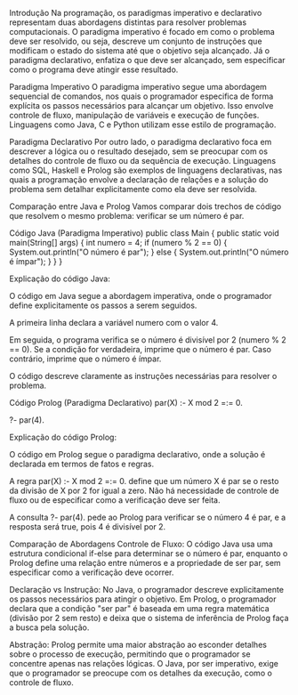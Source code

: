 Introdução
Na programação, os paradigmas imperativo e declarativo representam duas abordagens distintas para resolver problemas computacionais. O paradigma imperativo é focado em como o problema deve ser resolvido, ou seja, descreve um conjunto de instruções que modificam o estado do sistema até que o objetivo seja alcançado. Já o paradigma declarativo, enfatiza o que deve ser alcançado, sem especificar como o programa deve atingir esse resultado.

Paradigma Imperativo
O paradigma imperativo segue uma abordagem sequencial de comandos, nos quais o programador especifica de forma explícita os passos necessários para alcançar um objetivo. Isso envolve controle de fluxo, manipulação de variáveis e execução de funções. Linguagens como Java, C e Python utilizam esse estilo de programação.

Paradigma Declarativo
Por outro lado, o paradigma declarativo foca em descrever a lógica ou o resultado desejado, sem se preocupar com os detalhes do controle de fluxo ou da sequência de execução. Linguagens como SQL, Haskell e Prolog são exemplos de linguagens declarativas, nas quais a programação envolve a declaração de relações e a solução do problema sem detalhar explicitamente como ela deve ser resolvida.

Comparação entre Java e Prolog
Vamos comparar dois trechos de código que resolvem o mesmo problema: verificar se um número é par.

Código Java (Paradigma Imperativo)
public class Main {
    public static void main(String[] args) {
        int numero = 4;
        if (numero % 2 == 0) {
            System.out.println("O número é par");
        } else {
            System.out.println("O número é ímpar");
        }
    }
}

Explicação do código Java:

O código em Java segue a abordagem imperativa, onde o programador define explicitamente os passos a serem seguidos.

A primeira linha declara a variável numero com o valor 4.

Em seguida, o programa verifica se o número é divisível por 2 (numero % 2 == 0). Se a condição for verdadeira, imprime que o número é par. Caso contrário, imprime que o número é ímpar.

O código descreve claramente as instruções necessárias para resolver o problema.

Código Prolog (Paradigma Declarativo)
par(X) :- X mod 2 =:= 0.

?- par(4).

Explicação do código Prolog:

O código em Prolog segue o paradigma declarativo, onde a solução é declarada em termos de fatos e regras.

A regra par(X) :- X mod 2 =:= 0. define que um número X é par se o resto da divisão de X por 2 for igual a zero. Não há necessidade de controle de fluxo ou de especificar como a verificação deve ser feita.

A consulta ?- par(4). pede ao Prolog para verificar se o número 4 é par, e a resposta será true, pois 4 é divisível por 2.

Comparação de Abordagens
Controle de Fluxo: O código Java usa uma estrutura condicional if-else para determinar se o número é par, enquanto o Prolog define uma relação entre números e a propriedade de ser par, sem especificar como a verificação deve ocorrer.

Declaração vs Instrução: No Java, o programador descreve explicitamente os passos necessários para atingir o objetivo. Em Prolog, o programador declara que a condição "ser par" é baseada em uma regra matemática (divisão por 2 sem resto) e deixa que o sistema de inferência de Prolog faça a busca pela solução.

Abstração: Prolog permite uma maior abstração ao esconder detalhes sobre o processo de execução, permitindo que o programador se concentre apenas nas relações lógicas. O Java, por ser imperativo, exige que o programador se preocupe com os detalhes da execução, como o controle de fluxo.
